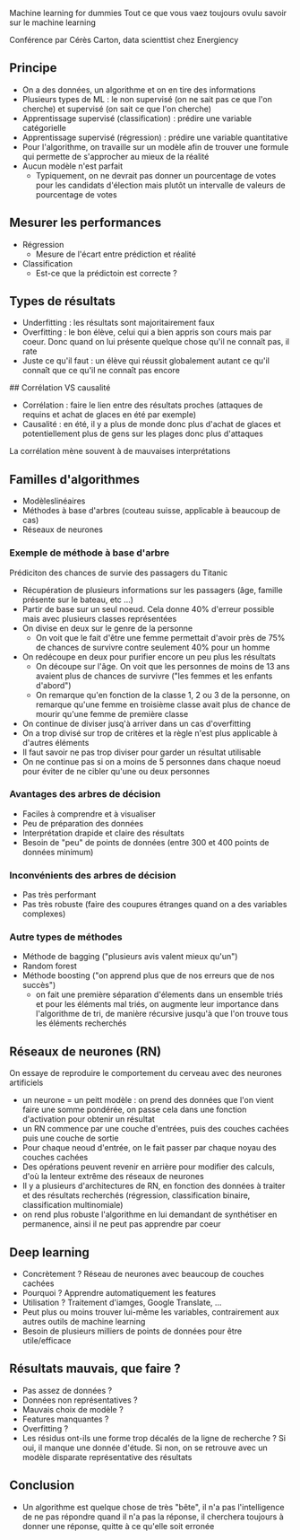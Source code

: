 Machine learning for dummies
Tout ce que vous vaez toujours ovulu savoir sur le machine learning

Conférence par Cérès Carton, data scienttist chez Energiency

## Principe

- On a des données, un algorithme et on en tire des informations
- Plusieurs types de ML : le non supervisé (on ne sait pas ce que l'on cherche) et supervisé (on sait ce que l'on cherche)
- Apprentissage supervisé (classification) : prédire une variable catégorielle
- Apprentissage supervisé (régression) : prédire une variable quantitative
- Pour l'algorithme, on travaille sur un modèle afin de trouver une formule qui permette de s'approcher au mieux de la réalité
- Aucun modèle n'est parfait
    - Typiquement, on ne devrait pas donner un pourcentage de votes pour les candidats d'élection mais plutôt un intervalle de valeurs de pourcentage de votes

## Mesurer les performances

- Régression
    - Mesure de l'écart entre prédiction et réalité
- Classification
    - Est-ce que la prédictoin est correcte ?

## Types de résultats

- Underfitting : les résultats sont majoritairement faux
- Overfitting : le bon élève, celui qui a bien appris son cours mais par coeur. Donc quand on lui présente quelque chose qu'il ne connaît pas, il rate
- Juste ce qu'il faut : un élève qui réussit globalement autant ce qu'il connaît que ce qu'il ne connaît pas encore

## Corrélation VS causalité

- Corrélation : faire le lien entre des résultats proches (attaques de requins et achat de glaces en été par exemple)
- Causalité : en été, il y a plus de monde donc plus d'achat de glaces et potentiellement plus de gens sur les plages donc plus d'attaques

La corrélation mène souvent à de mauvaises interprétations

## Familles d'algorithmes

- Modèleslinéaires
- Méthodes à base d'arbres (couteau suisse, applicable à beaucoup de cas)
- Réseaux de neurones

### Exemple de méthode à base d'arbre

Prédiciton des chances de survie des passagers du Titanic

- Récupération de plusieurs informations sur les passagers (âge, famille présente sur le bateau, etc ...)
- Partir de base sur un seul noeud. Cela donne 40% d'erreur possible mais avec plusieurs classes représentées
- On divise en deux sur le genre de la personne
  - On voit que le fait d'être une femme permettait d'avoir près de 75% de chances de survivre contre seulement 40% pour un homme
- On redécoupe en deux pour purifier encore un peu plus les résultats
  - On découpe sur l'âge. On voit que les personnes de moins de 13 ans avaient plus de chances de survivre ("les femmes et les enfants d'abord")
  - On remarque qu'en fonction de la classe 1, 2 ou 3 de la personne, on remarque qu'une femme en troisième classe avait plus de chance de mourir qu'une femme de première classe
- On continue de diviser jusq'à arriver dans un cas d'overfitting
- On a trop divisé sur trop de critères et la règle n'est plus applicable à d'autres éléments
- Il faut savoir ne pas trop diviser pour garder un résultat utilisable
- On ne continue pas si on a moins de 5 personnes dans chaque noeud pour éviter de ne cibler qu'une ou deux personnes

### Avantages des arbres de décision

- Faciles à comprendre et à visualiser
- Peu de préparation des données
- Interprétation drapide et claire des résultats
- Besoin de "peu" de points de données (entre 300 et 400 points de données minimum)

### Inconvénients des arbres de décision

- Pas très performant
- Pas très robuste (faire des coupures étranges quand on a des variables complexes)

### Autre types de méthodes

- Méthode de bagging ("plusieurs avis valent mieux qu'un")
- Random forest
- Méthode boosting ("on apprend plus que de nos erreurs que de nos succès")
    - on fait une première séparation d'élements dans un ensemble triés et pour les éléments mal triés, on augmente leur importance dans l'algorithme de tri, de manière récursive jusqu'à que l'on trouve tous les éléments recherchés

## Réseaux de neurones (RN)

On essaye de reproduire le comportement du cerveau avec des neurones artificiels

- un neurone = un peitt modèle : on prend des données que l'on vient faire une somme pondérée, on passe cela dans une fonction d'activation pour obtenir un résultat
- un RN commence par une couche d'entrées, puis des couches cachées puis une couche de sortie
- Pour chaque neoud d'entrée, on le fait passer par chaque noyau des couches cachées
- Des opérations peuvent revenir en arrière pour modifier des calculs, d'où la lenteur extrême des réseaux de neurones
- Il y a plusieurs d'architectures de RN, en fonction des données à traiter et des résultats recherchés (régression, classification binaire, classification multinomiale)
- on rend plus robuste l'algorithme en lui demandant de synthétiser en permanence, ainsi il ne peut pas apprendre par coeur

## Deep learning

- Concrètement ? Réseau de neurones avec beaucoup de couches cachées
- Pourquoi ? Apprendre automatiquement les features
- Utilisation ? Traitement d'iamges, Google Translate, ...
- Peut plus ou moins trouver lui-même les variables, contrairement aux autres outils de machine learning
- Besoin de plusieurs milliers de points de données pour être utile/efficace

## Résultats mauvais, que faire ?

- Pas assez de données ?
- Données non représentatives ?
- Mauvais choix de modèle ?
- Features manquantes ?
- Overfitting ?
- Les résidus ont-ils une forme trop décalés de la ligne de recherche ? Si oui, il manque une donnée d'étude. Si non, on se retrouve avec un modèle disparate représentative des résultats

## Conclusion

- Un algorithme est quelque chose de très "bête", il n'a pas l'intelligence de ne pas répondre quand il n'a pas la réponse, il cherchera toujours à donner une réponse, quitte à ce qu'elle soit erronée